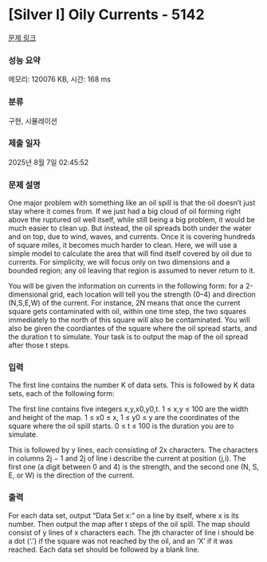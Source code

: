 # [Silver I] Oily Currents - 5142 

[문제 링크](https://www.acmicpc.net/problem/5142) 

### 성능 요약

메모리: 120076 KB, 시간: 168 ms

### 분류

구현, 시뮬레이션

### 제출 일자

2025년 8월 7일 02:45:52

### 문제 설명

<p>One major problem with something like an oil spill is that the oil doesn’t just stay where it comes from. If we just had a big cloud of oil forming right above the ruptured oil well itself, while still being a big problem, it would be much easier to clean up. But instead, the oil spreads both under the water and on top, due to wind, waves, and currents. Once it is covering hundreds of square miles, it becomes much harder to clean. Here, we will use a simple model to calculate the area that will find itself covered by oil due to currents. For simplicity, we will focus only on two dimensions and a bounded region; any oil leaving that region is assumed to never return to it.</p>

<p>You will be given the information on currents in the following form: for a 2-dimensional grid, each location will tell you the strength (0–4) and direction (N,S,E,W) of the current. For instance, 2N means that once the current square gets contaminated with oil, within one time step, the two squares immediately to the north of this square will also be contaminated. You will also be given the coordiantes of the square where the oil spread starts, and the duration t to simulate. Your task is to output the map of the oil spread after those t steps.</p>

### 입력 

 <p>The first line contains the number K of data sets. This is followed by K data sets, each of the following form:</p>

<p>The first line contains five integers x,y,x0,y0,t. 1 ≤ x,y ≤ 100 are the width and height of the map. 1 ≤ x0 ≤ x, 1 ≤ y0 ≤ y are the coordinates of the square where the oil spill starts. 0 ≤ t ≤ 100 is the duration you are to simulate.</p>

<p>This is followed by y lines, each consisting of 2x characters. The characters in columns 2j − 1 and 2j of line i describe the current at position (j,i). The first one (a digit between 0 and 4) is the strength, and the second one (N, S, E, or W) is the direction of the current.</p>

### 출력 

 <p>For each data set, output “Data Set x:” on a line by itself, where x is its number. Then output the map after t steps of the oil spill. The map should consist of y lines of x characters each. The jth character of line i should be a dot (‘.’) if the square was not reached by the oil, and an ‘X’ if it was reached. Each data set should be followed by a blank line.</p>

